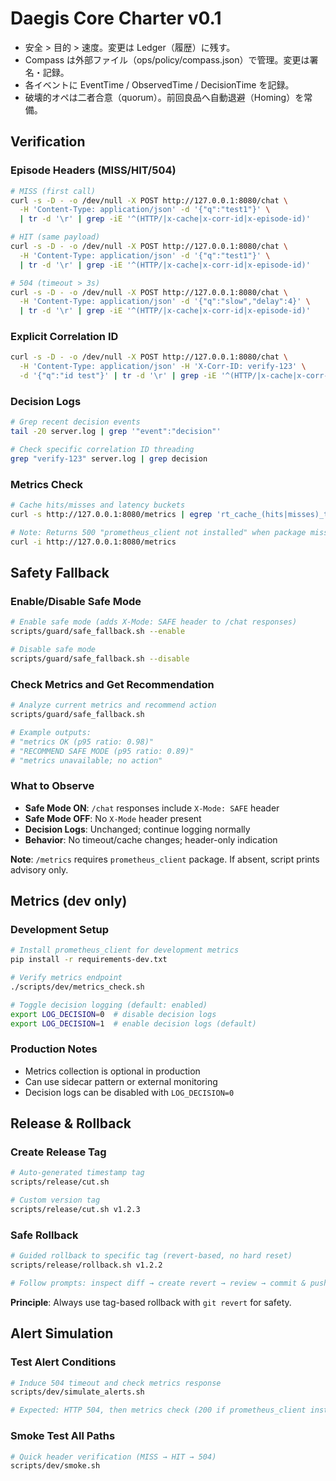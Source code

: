 # Daegis Core Charter v0.1
- 安全 > 目的 > 速度。変更は Ledger（履歴）に残す。
- Compass は外部ファイル（ops/policy/compass.json）で管理。変更は署名・記録。
- 各イベントに EventTime / ObservedTime / DecisionTime を記録。
- 破壊的オペは二者合意（quorum）。前回良品へ自動退避（Homing）を常備。

## Verification

### Episode Headers (MISS/HIT/504)
```bash
# MISS (first call)
curl -s -D - -o /dev/null -X POST http://127.0.0.1:8080/chat \
  -H 'Content-Type: application/json' -d '{"q":"test1"}' \
  | tr -d '\r' | grep -iE '^(HTTP/|x-cache|x-corr-id|x-episode-id)'

# HIT (same payload)
curl -s -D - -o /dev/null -X POST http://127.0.0.1:8080/chat \
  -H 'Content-Type: application/json' -d '{"q":"test1"}' \
  | tr -d '\r' | grep -iE '^(HTTP/|x-cache|x-corr-id|x-episode-id)'

# 504 (timeout > 3s)
curl -s -D - -o /dev/null -X POST http://127.0.0.1:8080/chat \
  -H 'Content-Type: application/json' -d '{"q":"slow","delay":4}' \
  | tr -d '\r' | grep -iE '^(HTTP/|x-cache|x-corr-id|x-episode-id)'
```

### Explicit Correlation ID
```bash
curl -s -D - -o /dev/null -X POST http://127.0.0.1:8080/chat \
  -H 'Content-Type: application/json' -H 'X-Corr-ID: verify-123' \
  -d '{"q":"id test"}' | tr -d '\r' | grep -iE '^(HTTP/|x-cache|x-corr-id|x-episode-id)'
```

### Decision Logs
```bash
# Grep recent decision events
tail -20 server.log | grep '"event":"decision"'

# Check specific correlation ID threading
grep "verify-123" server.log | grep decision
```

### Metrics Check
```bash
# Cache hits/misses and latency buckets
curl -s http://127.0.0.1:8080/metrics | egrep 'rt_cache_(hits|misses)_total|rt_latency_ms_bucket' || true

# Note: Returns 500 "prometheus_client not installed" when package missing
curl -i http://127.0.0.1:8080/metrics
```

## Safety Fallback

### Enable/Disable Safe Mode
```bash
# Enable safe mode (adds X-Mode: SAFE header to /chat responses)
scripts/guard/safe_fallback.sh --enable

# Disable safe mode
scripts/guard/safe_fallback.sh --disable
```

### Check Metrics and Get Recommendation
```bash
# Analyze current metrics and recommend action
scripts/guard/safe_fallback.sh

# Example outputs:
# "metrics OK (p95 ratio: 0.98)"
# "RECOMMEND SAFE MODE (p95 ratio: 0.89)"
# "metrics unavailable; no action"
```

### What to Observe
- **Safe Mode ON**: `/chat` responses include `X-Mode: SAFE` header
- **Safe Mode OFF**: No `X-Mode` header present  
- **Decision Logs**: Unchanged; continue logging normally
- **Behavior**: No timeout/cache changes; header-only indication

**Note**: `/metrics` requires `prometheus_client` package. If absent, script prints advisory only.

## Metrics (dev only)

### Development Setup
```bash
# Install prometheus_client for development metrics
pip install -r requirements-dev.txt

# Verify metrics endpoint
./scripts/dev/metrics_check.sh

# Toggle decision logging (default: enabled)
export LOG_DECISION=0  # disable decision logs
export LOG_DECISION=1  # enable decision logs (default)
```

### Production Notes
- Metrics collection is optional in production
- Can use sidecar pattern or external monitoring
- Decision logs can be disabled with `LOG_DECISION=0`

## Release & Rollback

### Create Release Tag
```bash
# Auto-generated timestamp tag
scripts/release/cut.sh

# Custom version tag
scripts/release/cut.sh v1.2.3
```

### Safe Rollback
```bash
# Guided rollback to specific tag (revert-based, no hard reset)
scripts/release/rollback.sh v1.2.2

# Follow prompts: inspect diff → create revert → review → commit & push
```

**Principle**: Always use tag-based rollback with `git revert` for safety.

## Alert Simulation

### Test Alert Conditions
```bash
# Induce 504 timeout and check metrics response
scripts/dev/simulate_alerts.sh

# Expected: HTTP 504, then metrics check (200 if prometheus_client installed)
```

### Smoke Test All Paths
```bash
# Quick header verification (MISS → HIT → 504)
scripts/dev/smoke.sh
```